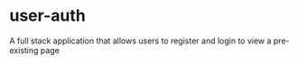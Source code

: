 # user-auth
A full stack application that allows users to register and login to view a pre-existing page 
